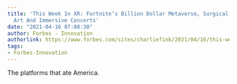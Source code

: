 ```yaml
---
title: 'This Week In XR: Fortnite’s Billion Dollar Metaverse, Surgical Robots, XR
  Art And Immersive Concerts'
date: "2021-04-16 07:08:30"
author: Forbes - Innovation
authorlink: https://www.forbes.com/sites/charliefink/2021/04/16/this-week-in-xr-fortnites-billion-dollar-metaverse-surgical-robots-xr-art-and-immersive-concerts/
tags:
- Forbes-Innovation
---
```

The platforms that ate America.